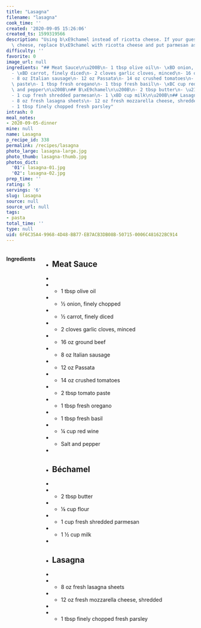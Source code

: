 ```yaml
---
title: "Lasagna"
filename: "lasagna"
cook_time: ''
created: '2020-09-05 15:26:06'
created_ts: 1599319566
description: "Using b\xE9chamel instead of ricotta cheese. If your guests like ricotta\
  \ cheese, replace b\xE9chamel with ricotta cheese and put parmesan as a layer."
difficulty: ''
favorite: 0
image_url: null
ingredients: "## Meat Sauce\n\u200B\n- 1 tbsp olive oil\n- \xBD onion, finely chopped\n\
  - \xBD carrot, finely diced\n- 2 cloves garlic cloves, minced\n- 16 oz ground beef\n\
  - 8 oz Italian sausage\n- 12 oz Passata\n- 14 oz crushed tomatoes\n- 2 tbsp tomato\
  \ paste\n- 1 tbsp fresh oregano\n- 1 tbsp fresh basil\n- \xBC cup red wine\n- Salt\
  \ and pepper\n\u200B\n## B\xE9chamel\n\u200B\n- 2 tbsp butter\n- \u215B cup flour\n\
  - 1 cup fresh shredded parmesan\n- 1 \xBD cup milk\n\u200B\n## Lasagna\n\u200B\n\
  - 8 oz fresh lasagna sheets\n- 12 oz fresh mozzarella cheese, shredded\n\u200B\n\
  - 1 tbsp finely chopped fresh parsley"
intrash: 0
meal_notes:
- 2020-09-05-dinner
mine: null
name: Lasagna
p_recipe_id: 338
permalink: /recipes/lasagna
photo_large: lasagna-large.jpg
photo_thumb: lasagna-thumb.jpg
photos_dict:
  '01': lasagna-01.jpg
  '02': lasagna-02.jpg
prep_time: ''
rating: 5
servings: '6'
slug: lasagna
source: null
source_url: null
tags:
- pasta
total_time: ''
type: null
uid: 6F6C35A4-9968-4D48-BB77-EB7ACB3DB08B-50715-0006C481622BC914
---
```

<div class="large-8 medium-7 columns" id="writeup">	</div><!-- #writeup -->
</div><!-- #row-one -->
<div class="row" id="row-two">	<div class="medium-4 small-5 columns" id="ingredients"><h4>Ingredients</h4><div class="box box-ingredients content"><ul>
<li>
<h2>Meat Sauce</h2>
</li>
<li>​</li>
<li>
<ul>
<li>1 tbsp olive oil</li>
</ul>
</li>
<li>
<ul>
<li>½ onion, finely chopped</li>
</ul>
</li>
<li>
<ul>
<li>½ carrot, finely diced</li>
</ul>
</li>
<li>
<ul>
<li>2 cloves garlic cloves, minced</li>
</ul>
</li>
<li>
<ul>
<li>16 oz ground beef</li>
</ul>
</li>
<li>
<ul>
<li>8 oz Italian sausage</li>
</ul>
</li>
<li>
<ul>
<li>12 oz Passata</li>
</ul>
</li>
<li>
<ul>
<li>14 oz crushed tomatoes</li>
</ul>
</li>
<li>
<ul>
<li>2 tbsp tomato paste</li>
</ul>
</li>
<li>
<ul>
<li>1 tbsp fresh oregano</li>
</ul>
</li>
<li>
<ul>
<li>1 tbsp fresh basil</li>
</ul>
</li>
<li>
<ul>
<li>¼ cup red wine</li>
</ul>
</li>
<li>
<ul>
<li>Salt and pepper</li>
</ul>
</li>
<li>​</li>
<li>
<h2>Béchamel</h2>
</li>
<li>​</li>
<li>
<ul>
<li>2 tbsp butter</li>
</ul>
</li>
<li>
<ul>
<li>⅛ cup flour</li>
</ul>
</li>
<li>
<ul>
<li>1 cup fresh shredded parmesan</li>
</ul>
</li>
<li>
<ul>
<li>1 ½ cup milk</li>
</ul>
</li>
<li>​</li>
<li>
<h2>Lasagna</h2>
</li>
<li>​</li>
<li>
<ul>
<li>8 oz fresh lasagna sheets</li>
</ul>
</li>
<li>
<ul>
<li>12 oz fresh mozzarella cheese, shredded</li>
</ul>
</li>
<li>​</li>
<li>
<ul>
<li>1 tbsp finely chopped fresh parsley</li>
</ul>
</li>
</ul>
</div>	</div>	<div class="medium-6 small-7 columns" id="directions">	</div>